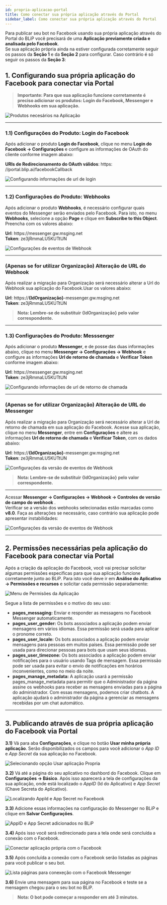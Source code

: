 ```yaml
---
id: propria-aplicacao-portal
title: Como conectar sua própria aplicação através do Portal
sidebar_label: Como conectar sua própria aplicação através do Portal
---
```


Para publicar seu bot no Facebook usando sua própria aplicação através do Portal do BLiP você precisará de uma **Aplicação previamente criada e analisada pelo Facebook**. <br>
Se sua aplicação própria ainda na estiver configurada corretamente seguir os passos da **Seção 1** 
e da **Seção 2** para configurar. Caso contrário é só seguir os passos da **Seção 3**:

## 1. Configurando sua própria aplicação do Facebook para conectar via Portal

> **Importante: Para que sua aplicação funcione corretamente é preciso adicionar os produtos: Login do Facebook, Messenger e Webhooks em sua aplicação.**

![Produtos necesários na Aplicação](/img/channels/messenger/propria-aplicacao-portal-1.png)

-----------------

### 1.1) Configurações do Produto: Login do Facebook
Após adicionar o produto **Login do Facebook**, clique no menu **Login do Facebook → Configurações** e configure as informações de OAuth do cliente conforme imagem abaixo:

**URIs de Redirecionamento do OAuth válidos**: ht&#8203;tps:&#8203;//portal.blip.ai/facebookCallback

![Configurando informações de url de login](/img/channels/messenger/propria-aplicacao-portal-2.png)<br>

-----------------

### 1.2) Configurações do Produto: Webhooks

Após adicionar o produto **Webhooks**, é necessário configurar quais eventos do Messenger serão enviados pelo Facebook. Para isto, no menu **Webhooks**, selecione a opção **Page** e clique em **Subscribe to this Object**. Preencha com os valores abaixo:

**Url**: ht​tps:​//messenger.gw.msging.net<br>
**Token**: ze3jRmmaLU5KUTtUN

![Configurações de eventos de Webhook](/img/channels/messenger/messenger-como-criar-aplicacao-facebook-7.png)<br>

-----------------

### (Apenas se for utilizar Organização) Alteração de URL do Webhook

Após realizar a migração para Organização será necessário alterar a Url do Webhook sua aplicação do Facebook.Usar os valores abaixo:

**Url**: https://**{IdOrganização}**-messenger.gw.msging.net<br>
**Token**: ze3jRmmaLU5KUTtUN


> **Nota: Lembre-se de substituir {IdOrganização} pelo valor correspondente.** 

-----------------

### 1.3) Configurações do Produto: Messsenger
Após adicionar o produto **Messenger**, e de posse das duas informações abaixo, clique no menu **Messenger → Configurações → Webhook** e configure as informações **Url de retorno de chamada** e **Verificar Token** conforme imagem abaixo:

**Url**: ht​tps:​//messenger.gw.msging.net<br>
**Token**: ze3jRmmaLU5KUTtUN

![Configurando informações de url de retorno de chamada](/img/channels/messenger/messenger-como-criar-aplicacao-facebook-6.png)<br>

-----------------

### (Apenas se for utilizar Organização) Alteração de URL do Messenger
Após realizar a migração para Organização será necessário alterar a Url de retorno de chamada em sua aplicação do Facebook.
Acesse sua aplicação, clique no menu **Messenger**, entre em **Configurações** e altere as informações **Url de retorno de chamada** e **Verificar Token**, com os dados abaixo:

**Url**: https://**{IdOrganização}**-messenger.gw.msging.net<br>
**Token**: ze3jRmmaLU5KUTtUN

![Configurações da versão de eventos de Webhook](/img/channels/messenger/propria-aplicacao-portal-5.png)<br>

> **Nota: Lembre-se de substituir {IdOrganização} pelo valor correspondente.** 

-----------------

Acessar  **Messenger → Configurações → Webhook → Controles de versão de campo do webhook** .<br>
Verificar se a versão dos webhooks selecionadas estão marcadas como **v8.0**. Faça as alterações se necessário, caso contrário sua aplicação pode apresentar instabilidades:

![Configurações da versão de eventos de Webhook](/img/channels/messenger/propria-aplicacao-portal-4.png)<br>

-----------------

## 2. Permissões necessárias pela aplicação do Facebook para conectar via Portal

Após a criação da aplicação do Facebook, você vai precisar solicitar algumas permissões específicas para que sua aplicação funcione corretamente junto ao BLiP. Para isto você deve ir em **Análise do Aplicativo → Permissões e recursos** e solicitar cada permissão separadamente:

![Menu de Permisões da Aplicação](/img/channels/messenger/propria-aplicacao-portal-6.png)<br>

Segue a lista de permissões e o motivo do seu uso:

* **pages_messaging:** Enviar e responder as messagens no Facebook Messenger automaticamente.
* **pages_user_gender:** Os bots associados a aplicação podem enviar mensagens em vários idiomas. Essa permissão será usada para aplicar o pronome correto.
* **pages_user_locale:** Os bots associados a aplicação podem enviar mensagens para pessoas em muitos países. Essa permissão pode ser usada para direcionar pessoas para bots que usam seus idiomas.
* **pages_user_timezone:** Os bots associados a aplicação podem enviar notificações para o usuário usando Tags de mensagem. Essa permissão pode ser usada para evitar o envio de notificações em horários inconvenientes, como no meio da noite.
* **pages_manage_metadata:** A aplicação usará a permissão pages_manage_metadata para permitir que o Administrador da página assine os webhooks para receber as mensagens enviadas para a página do administrador. Com essas mensagens, podemos criar chatbots. A aplicação ajudará o administrador da página a gerenciar as mensagens recebidas por um chat automático.

-----------------

## 3. Publicando através de sua própria aplicação do Facebook via Portal

**3.1)** Vá para aba **Configurações**, e clique no botão **Usar minha própria aplicação**. Serão disponibilizados os campos para você adicionar o *App ID* e *App Secret* da sua aplicação no Facebook.

![Selecionando opção Usar aplicação Propria](/img/channels/messenger/usar-aplicacao-propria.png)<br>

**3.2)** Vá até a página do seu aplicativo no dashbord do Facebook. Clique em **Configurações → Básico**. Após isso aparecerá a tela de configurações da sua aplicação, onde está localizado o *AppID* (Id do Aplicativo) e *App Secret* (Chave Secreta do Aplicativo).

![Localizando AppId e App Secret no Facebook](/img/channels/messenger/appid-facebook-dashboard.png)<br>

**3.3)** Adicione essas informações na configuração do Messenger no BLiP e clique em **Salvar Configurações**.

![AppID e App Secret adicionados no BLiP](/img/channels/messenger/adicionar-appid-appsecret.png)<br>

**3.4)** Após isso você será redirecionado para a tela onde será concluída a conexão com o Facebook.

![Conectar aplicação própria com o Facebook](/img/channels/messenger/conectar-aplicacao-propria.png)<br>

**3.5)** Após concluída a conexão com o Facebook serão listadas as páginas para você publicar o seu bot.

![Lista páginas para conexeção com o Facebook Messenger](/img/channels/messenger/propria-aplicacao-portal-3.png)<br>

**3.6)** Envie uma mensagem para sua página no Facebook e teste se a mensagem chegou para o seu bot no BLiP.

> **Nota: O bot pode começar a responder em até 3 minutos.**
<br>

<!-- Rating frame -->
<script type="text/javascript" src="/scripts/rating.js"></script>